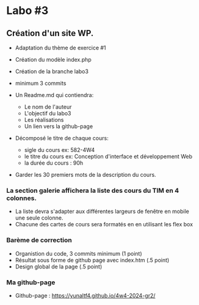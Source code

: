 # Labo #3
## Création d'un site WP.

- Adaptation du thème de exercice #1
- Création du modèle index.php

- Création de la branche labo3

- minimum 3 commits

- Un Readme.md qui contiendra:

   - Le nom de l'auteur
   - L'objectif du labo3
   - Les réalisations
   - Un lien vers la github-page
- Décomposé le titre de chaque cours:

   - sigle du cours ex: 582-4W4
   - le titre du cours ex: Conception d'interface et développement Web
   - la durée du cours : 90h
- Garder les 30 premiers mots de la description du cours.

### La section galerie affichera la liste des cours du TIM en 4 colonnes.
- La liste devra s'adapter aux différentes largeurs de fenêtre en mobile une seule colonne.
- Chacune des cartes de cours sera formatés en en utilisant les flex box

### Barème de correction
- Organistion du code, 3 commits minimum (1 point)
- Résultat sous forme de github page avec index.htm (.5 point)
- Design global de la page (.5 point)

### Ma github-page
- Github-page : https://yunaltf4.github.io/4w4-2024-gr2/

